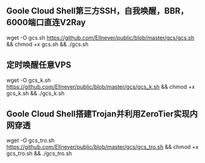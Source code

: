 ## Goole Cloud Shell第三方SSH，自我唤醒，BBR，6000端口直连V2Ray
wget -O gcs.sh https://github.com/Ellnever/public/blob/master/gcs/gcs.sh && chmod +x gcs.sh && ./gcs.sh

## 定时唤醒任意VPS
wget -O gcs_k.sh https://github.com/Ellnever/public/blob/master/gcs/gcs_k.sh && chmod +x gcs_k.sh && ./gcs_k.sh

## Goole Cloud Shell搭建Trojan并利用ZeroTier实现内网穿透
wget -O gcs_tro.sh https://github.com/Ellnever/public/blob/master/gcs/gcs_tro.sh && chmod +x gcs_tro.sh && ./gcs_tro.sh
